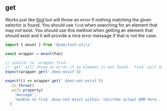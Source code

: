 ## get

Works just like [find](../find.md) but will throw an error if nothing matching
the given selector is found. You should use `find` when searching for an element
that may not exist. You should use this method when getting an element that should
exist and it will provide a nice error message if that is not the case.

```js
import { mount } from '@vue/test-utils'

const wrapper = mount(Foo)

// similar to `wrapper.find`.
// `get` will throw an error if an element is not found. `find` will do nothing.
expect(wrapper.get('.does-exist'))

expect(() => wrapper.get('.does-not-exist'))
  .to.throw()
  .with.property(
    'message',
    'Unable to find .does-not-exist within: <div>the actual DOM here...</div>'
  )
```
